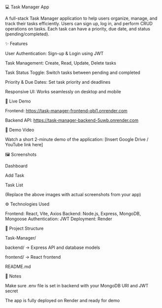 💻 Task Manager App

A full-stack Task Manager application to help users organize, manage, and track their tasks efficiently. Users can sign up, log in, and perform CRUD operations on tasks. Each task can have a priority, due date, and status (pending/completed).

✨ Features

User Authentication: Sign-up & Login using JWT

Task Management: Create, Read, Update, Delete tasks

Task Status Toggle: Switch tasks between pending and completed

Priority & Due Dates: Set task priority and deadlines

Responsive UI: Works seamlessly on desktop and mobile

🚀 Live Demo

Frontend: https://task-manager-frontend-qbi1.onrender.com

Backend API: https://task-manager-backend-5uwb.onrender.com

🎥 Demo Video

Watch a short 2-minute demo of the application:
[Insert Google Drive / YouTube link here]

🖼 Screenshots

Dashboard


Add Task


Task List


(Replace the above images with actual screenshots from your app)

⚙️ Technologies Used

Frontend: React, Vite, Axios
Backend: Node.js, Express, MongoDB, Mongoose
Authentication: JWT
Deployment: Render

📂 Project Structure

Task-Manager/

backend/ → Express API and database models

frontend/ → React frontend

README.md

📌 Notes

Make sure .env file is set in backend with your MongoDB URI and JWT secret

The app is fully deployed on Render and ready for demo
